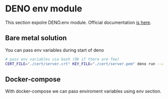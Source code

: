 # DENO env module

This section expolre DENO.env module. Official documentation [is here](https://doc.deno.land/https/github.com/denoland/deno/releases/latest/download/lib.deno.d.ts#Deno.env).

## Bare metal solution

You can pass env variables during start of deno

```bash
# pass env variables via bash (OK if there are few)
CERT_FILE="./cert/server.crt" KEY_FILE="./cert/server.pem" deno run --allow-env mod.ts

```

## Docker-compose

With docker-compose we can pass enviroment variables using env section.
